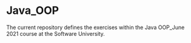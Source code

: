 # Java_OOP
The current repository defines the exercises within the Java OOP_June 2021 course at the Software University.
